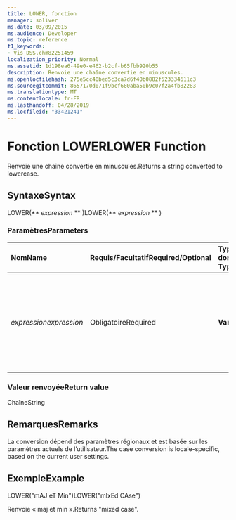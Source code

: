 ```yaml
---
title: LOWER, fonction
manager: soliver
ms.date: 03/09/2015
ms.audience: Developer
ms.topic: reference
f1_keywords:
- Vis_DSS.chm82251459
localization_priority: Normal
ms.assetid: 1d198ea6-49e0-e462-b2cf-b65fbb920b55
description: Renvoie une chaîne convertie en minuscules.
ms.openlocfilehash: 275e5cc40bed5c3ca7d6f40b0882f523334611c3
ms.sourcegitcommit: 8657170d071f9bcf680aba50b9c07f2a4fb82283
ms.translationtype: MT
ms.contentlocale: fr-FR
ms.lasthandoff: 04/28/2019
ms.locfileid: "33421241"
---
```

# <a name="lower-function"></a><span data-ttu-id="aad00-103">Fonction LOWER</span><span class="sxs-lookup"><span data-stu-id="aad00-103">LOWER Function</span></span>

<span data-ttu-id="aad00-104">Renvoie une chaîne convertie en minuscules.</span><span class="sxs-lookup"><span data-stu-id="aad00-104">Returns a string converted to lowercase.</span></span>
  
## <a name="syntax"></a><span data-ttu-id="aad00-105">Syntaxe</span><span class="sxs-lookup"><span data-stu-id="aad00-105">Syntax</span></span>

<span data-ttu-id="aad00-106">LOWER(\*\* *expression* \*\* )</span><span class="sxs-lookup"><span data-stu-id="aad00-106">LOWER(\*\* *expression* \*\* )</span></span> 
  
### <a name="parameters"></a><span data-ttu-id="aad00-107">Paramètres</span><span class="sxs-lookup"><span data-stu-id="aad00-107">Parameters</span></span>

|<span data-ttu-id="aad00-108">**Nom**</span><span class="sxs-lookup"><span data-stu-id="aad00-108">**Name**</span></span>|<span data-ttu-id="aad00-109">**Requis/Facultatif**</span><span class="sxs-lookup"><span data-stu-id="aad00-109">**Required/Optional**</span></span>|<span data-ttu-id="aad00-110">**Type de données**</span><span class="sxs-lookup"><span data-stu-id="aad00-110">**Data Type**</span></span>|<span data-ttu-id="aad00-111">**Description**</span><span class="sxs-lookup"><span data-stu-id="aad00-111">**Description**</span></span>|
|:-----|:-----|:-----|:-----|
| <span data-ttu-id="aad00-112">_expression_</span><span class="sxs-lookup"><span data-stu-id="aad00-112">_expression_</span></span> <br/> |<span data-ttu-id="aad00-113">Obligatoire</span><span class="sxs-lookup"><span data-stu-id="aad00-113">Required</span></span>  <br/> |<span data-ttu-id="aad00-114">**Varie**</span><span class="sxs-lookup"><span data-stu-id="aad00-114">**Varies**</span></span> <br/> | <span data-ttu-id="aad00-115">Chaîne, référence de cellule ou expression ; le résultat est converti en une chaîne à son tour convertie en minuscules.</span><span class="sxs-lookup"><span data-stu-id="aad00-115">A string, a cell reference, or an expression; the result is converted to a string which is then converted to lowercase.</span></span>  <br/> |
   
### <a name="return-value"></a><span data-ttu-id="aad00-116">Valeur renvoyée</span><span class="sxs-lookup"><span data-stu-id="aad00-116">Return value</span></span>

<span data-ttu-id="aad00-117">Chaîne</span><span class="sxs-lookup"><span data-stu-id="aad00-117">String</span></span>
  
## <a name="remarks"></a><span data-ttu-id="aad00-118">Remarques</span><span class="sxs-lookup"><span data-stu-id="aad00-118">Remarks</span></span>

<span data-ttu-id="aad00-119">La conversion dépend des paramètres régionaux et est basée sur les paramètres actuels de l’utilisateur.</span><span class="sxs-lookup"><span data-stu-id="aad00-119">The case conversion is locale-specific, based on the current user settings.</span></span> 
  
## <a name="example"></a><span data-ttu-id="aad00-120">Exemple</span><span class="sxs-lookup"><span data-stu-id="aad00-120">Example</span></span>

<span data-ttu-id="aad00-121">LOWER("mAJ eT Min")</span><span class="sxs-lookup"><span data-stu-id="aad00-121">LOWER("mIxEd CAse")</span></span> 
  
<span data-ttu-id="aad00-122">Renvoie « maj et min ».</span><span class="sxs-lookup"><span data-stu-id="aad00-122">Returns "mixed case".</span></span> 
  

